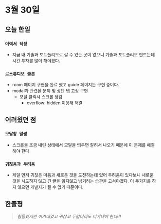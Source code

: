 # 3월 30일

## 오늘 한일

### `이력서 작성`

- 지금 내 기술과 포트폴리오로 갈 수 있는 곳이 없으니 기술과
  포트폴리오 만드는데 시간 투자를 많이 해야겠다.

### `르스튜디오 클론`

- room 페이지 구현을 완료 했고 guide 페이지는 구현 중이다.
- modal과 관련된 문제 및 상단 탭 고정 구현
  - 모달 클릭시 스크롤 생김
    - overflow: hidden 이용해 해결

## 어려웠던 점

### `모달창 말썽`

- 스크롤을 조금 내린 상태에서 모달을 띄우면 잘려서 나오기 때문에 이 문제를 해결해야 한다

### `귀찮음과 두려움`

- 제일 먼저 귀찮은 마음과 새로운 것을 도전하는데 있어 두려움이 있다보니 새로운 것을 시도하지 않고 긴 글을 읽지않고 넘기려는 습관을 고쳐야겠다. 이 두가지를 하지 않으면 개발자가 될 수 없기 때문이다.

## 한줄평

> _힘들었지만 이겨내었고 귀찮고 두렵더라도 이겨내야 한다!!!_

